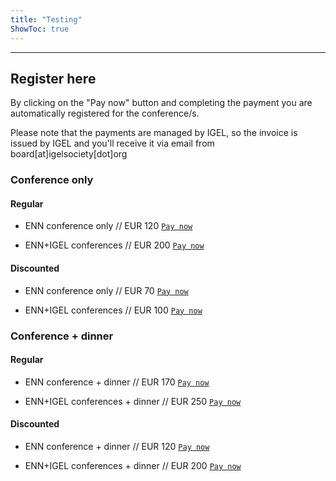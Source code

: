 ```yaml
---
title: "Testing"
ShowToc: true
---
```


---

## Register here

By clicking on the "Pay now" button and completing the payment you are automatically registered for the conference/s.

Please note that the payments are managed by IGEL, so the invoice is issued by IGEL and you'll receive it via email from board[at]igelsociety[dot]org

### Conference only

#### Regular

- ENN conference only // EUR 120 [`Pay now`](https://buy.stripe.com/cN2g159eB2PG8EwbJz)

- ENN+IGEL conferences // EUR 200 [`Pay now`](https://buy.stripe.com/00geX14Ylduk9IA6pe)

#### Discounted

- ENN conference only // EUR 70 [`Pay now`](https://buy.stripe.com/dR616b4Yl75W4ogeVJ)

- ENN+IGEL conferences // EUR 100 [`Pay now`](https://buy.stripe.com/6oE9CH4YlfCs2g88xk)


### Conference + dinner

#### Regular

- ENN conference + dinner // EUR 170 [`Pay now`](https://buy.stripe.com/3cs9CHbmJfCsdYQdRD)

- ENN+IGEL conferences + dinner // EUR 250 [`Pay now`](https://buy.stripe.com/4gw2af1M975W3kc6pa)

#### Discounted

- ENN conference + dinner // EUR 120 [`Pay now`](https://buy.stripe.com/5kAdSX0I51LC5sk8xh)

- ENN+IGEL conferences + dinner // EUR 200 [`Pay now`](https://buy.stripe.com/aEUaGLgH30HycUM5l4)